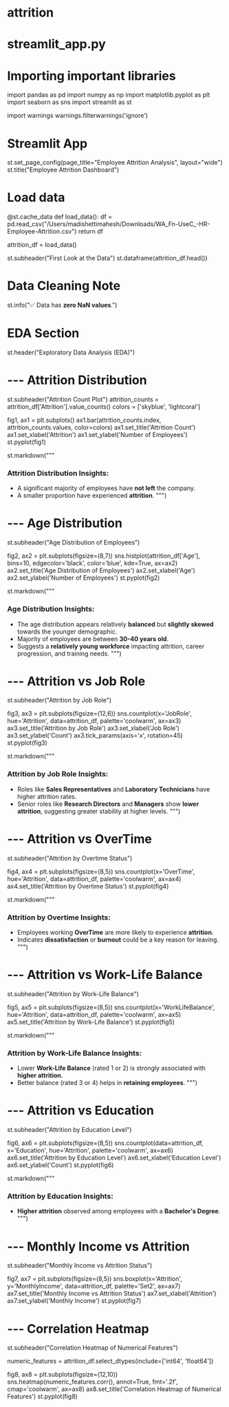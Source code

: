 # attrition


# streamlit_app.py

# Importing important libraries
import pandas as pd
import numpy as np
import matplotlib.pyplot as plt
import seaborn as sns
import streamlit as st

import warnings
warnings.filterwarnings('ignore')

# Streamlit App
st.set_page_config(page_title="Employee Attrition Analysis", layout="wide")
st.title("Employee Attrition Dashboard")

# Load data
@st.cache_data
def load_data():
    df = pd.read_csv("/Users/madishettimahesh/Downloads/WA_Fn-UseC_-HR-Employee-Attrition.csv")
    return df

attrition_df = load_data()

st.subheader("First Look at the Data")
st.dataframe(attrition_df.head())

# Data Cleaning Note
st.info("✅ Data has **zero NaN values**.")

# EDA Section
st.header("Exploratory Data Analysis (EDA)")

# --- Attrition Distribution
st.subheader("Attrition Count Plot")
attrition_counts = attrition_df['Attrition'].value_counts()
colors = ['skyblue', 'lightcoral']

fig1, ax1 = plt.subplots()
ax1.bar(attrition_counts.index, attrition_counts.values, color=colors)
ax1.set_title('Attrition Count')
ax1.set_xlabel('Attrition')
ax1.set_ylabel('Number of Employees')
st.pyplot(fig1)

st.markdown("""
### Attrition Distribution Insights:
- A significant majority of employees have **not left** the company.
- A smaller proportion have experienced **attrition**.
""")

# --- Age Distribution
st.subheader("Age Distribution of Employees")

fig2, ax2 = plt.subplots(figsize=(8,7))
sns.histplot(attrition_df['Age'], bins=10, edgecolor='black', color='blue', kde=True, ax=ax2)
ax2.set_title('Age Distribution of Employees')
ax2.set_xlabel('Age')
ax2.set_ylabel('Number of Employees')
st.pyplot(fig2)

st.markdown("""
### Age Distribution Insights:
- The age distribution appears relatively **balanced** but **slightly skewed** towards the younger demographic.
- Majority of employees are between **30-40 years old**.
- Suggests a **relatively young workforce** impacting attrition, career progression, and training needs.
""")

# --- Attrition vs Job Role
st.subheader("Attrition by Job Role")

fig3, ax3 = plt.subplots(figsize=(12,6))
sns.countplot(x='JobRole', hue='Attrition', data=attrition_df, palette='coolwarm', ax=ax3)
ax3.set_title('Attrition by Job Role')
ax3.set_xlabel('Job Role')
ax3.set_ylabel('Count')
ax3.tick_params(axis='x', rotation=45)
st.pyplot(fig3)

st.markdown("""
### Attrition by Job Role Insights:
- Roles like **Sales Representatives** and **Laboratory Technicians** have higher attrition rates.
- Senior roles like **Research Directors** and **Managers** show **lower attrition**, suggesting greater stability at higher levels.
""")

# --- Attrition vs OverTime
st.subheader("Attrition by Overtime Status")

fig4, ax4 = plt.subplots(figsize=(8,5))
sns.countplot(x='OverTime', hue='Attrition', data=attrition_df, palette='coolwarm', ax=ax4)
ax4.set_title('Attrition by Overtime Status')
st.pyplot(fig4)

st.markdown("""
### Attrition by Overtime Insights:
- Employees working **OverTime** are more likely to experience **attrition**.
- Indicates **dissatisfaction** or **burnout** could be a key reason for leaving.
""")

# --- Attrition vs Work-Life Balance
st.subheader("Attrition by Work-Life Balance")

fig5, ax5 = plt.subplots(figsize=(8,5))
sns.countplot(x='WorkLifeBalance', hue='Attrition', data=attrition_df, palette='coolwarm', ax=ax5)
ax5.set_title('Attrition by Work-Life Balance')
st.pyplot(fig5)

st.markdown("""
### Attrition by Work-Life Balance Insights:
- Lower **Work-Life Balance** (rated 1 or 2) is strongly associated with **higher attrition**.
- Better balance (rated 3 or 4) helps in **retaining employees**.
""")

# --- Attrition vs Education
st.subheader("Attrition by Education Level")

fig6, ax6 = plt.subplots(figsize=(8,5))
sns.countplot(data=attrition_df, x='Education', hue='Attrition', palette='coolwarm', ax=ax6)
ax6.set_title('Attrition by Education Level')
ax6.set_xlabel('Education Level')
ax6.set_ylabel('Count')
st.pyplot(fig6)

st.markdown("""
### Attrition by Education Insights:
- **Higher attrition** observed among employees with a **Bachelor's Degree**.
""")

# --- Monthly Income vs Attrition
st.subheader("Monthly Income vs Attrition Status")

fig7, ax7 = plt.subplots(figsize=(8,5))
sns.boxplot(x='Attrition', y='MonthlyIncome', data=attrition_df, palette='Set2', ax=ax7)
ax7.set_title('Monthly Income vs Attrition Status')
ax7.set_xlabel('Attrition')
ax7.set_ylabel('Monthly Income')
st.pyplot(fig7)

# --- Correlation Heatmap
st.subheader("Correlation Heatmap of Numerical Features")

numeric_features = attrition_df.select_dtypes(include=['int64', 'float64'])

fig8, ax8 = plt.subplots(figsize=(12,10))
sns.heatmap(numeric_features.corr(), annot=True, fmt='.2f', cmap='coolwarm', ax=ax8)
ax8.set_title('Correlation Heatmap of Numerical Features')
st.pyplot(fig8)

